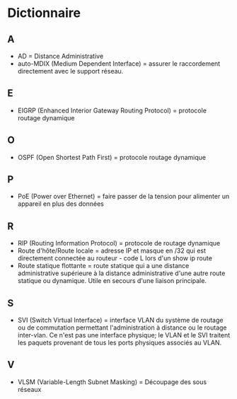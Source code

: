 # Dictionnaire

## A

* AD = Distance Administrative
* auto-MDIX (Medium Dependent Interface) = assurer le raccordement directement avec le support réseau.

## E

* EIGRP (Enhanced Interior Gateway Routing Protocol) = protocole routage dynamique

## O

* OSPF (Open Shortest Path First) = protocole routage dynamique

## P

* PoE (Power over Ethernet) = faire passer de la tension pour alimenter un appareil en plus des données

## R

* RIP (Routing Information Protocol) = protocole de routage dynamique
* Route d'hôte/Route locale = adresse IP et masque en /32 qui est directement connectée au routeur - code L lors d'un show ip route
* Route statique flottante = route statique qui a une distance administrative supérieure à la distance administrative d'une autre route statique ou dynamique. Utile en secours d'une liaison principale.

## S

* SVI (Switch Virtual Interface) = interface VLAN du système de routage ou de commutation permettant l'administration à distance ou le routage inter-vlan. Ce n'est pas une interface physique; le VLAN et le SVI traitent les paquets provenant de tous les ports physiques associés au VLAN.

## V

* VLSM (Variable-Length Subnet Masking) = Découpage des sous réseaux